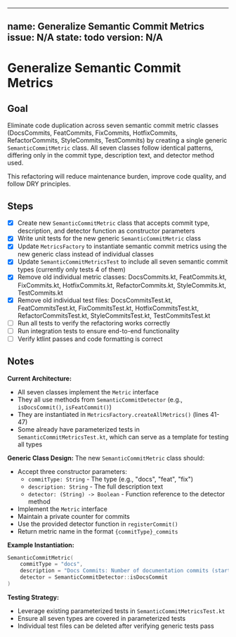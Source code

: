 
---
name: Generalize Semantic Commit Metrics
issue: N/A
state: todo
version: N/A
---

# Generalize Semantic Commit Metrics

## Goal

Eliminate code duplication across seven semantic commit metric classes (DocsCommits, FeatCommits, FixCommits, HotfixCommits, RefactorCommits, StyleCommits, TestCommits) by creating a single generic `SemanticCommitMetric` class. All seven classes follow identical patterns, differing only in the commit type, description text, and detector method used.

This refactoring will reduce maintenance burden, improve code quality, and follow DRY principles.

## Steps

- [x] Create new `SemanticCommitMetric` class that accepts commit type, description, and detector function as constructor parameters
- [x] Write unit tests for the new generic `SemanticCommitMetric` class
- [x] Update `MetricsFactory` to instantiate semantic commit metrics using the new generic class instead of individual classes
- [x] Update `SemanticCommitMetricsTest` to include all seven semantic commit types (currently only tests 4 of them)
- [x] Remove old individual metric classes: DocsCommits.kt, FeatCommits.kt, FixCommits.kt, HotfixCommits.kt, RefactorCommits.kt, StyleCommits.kt, TestCommits.kt
- [x] Remove old individual test files: DocsCommitsTest.kt, FeatCommitsTest.kt, FixCommitsTest.kt, HotfixCommitsTest.kt, RefactorCommitsTest.kt, StyleCommitsTest.kt, TestCommitsTest.kt
- [ ] Run all tests to verify the refactoring works correctly
- [ ] Run integration tests to ensure end-to-end functionality
- [ ] Verify ktlint passes and code formatting is correct

## Notes

**Current Architecture:**
- All seven classes implement the `Metric` interface
- They all use methods from `SemanticCommitDetector` (e.g., `isDocsCommit()`, `isFeatCommit()`)
- They are instantiated in `MetricsFactory.createAllMetrics()` (lines 41-47)
- Some already have parameterized tests in `SemanticCommitMetricsTest.kt`, which can serve as a template for testing all types

**Generic Class Design:**
The new `SemanticCommitMetric` class should:
- Accept three constructor parameters:
  - `commitType: String` - The type (e.g., "docs", "feat", "fix")
  - `description: String` - The full description text
  - `detector: (String) -> Boolean` - Function reference to the detector method
- Implement the `Metric` interface
- Maintain a private counter for commits
- Use the provided detector function in `registerCommit()`
- Return metric name in the format `{commitType}_commits`

**Example Instantiation:**
```kotlin
SemanticCommitMetric(
    commitType = "docs",
    description = "Docs Commits: Number of documentation commits (starting with 'docs') for this file.",
    detector = SemanticCommitDetector::isDocsCommit
)
```

**Testing Strategy:**
- Leverage existing parameterized tests in `SemanticCommitMetricsTest.kt`
- Ensure all seven types are covered in parameterized tests
- Individual test files can be deleted after verifying generic tests pass
